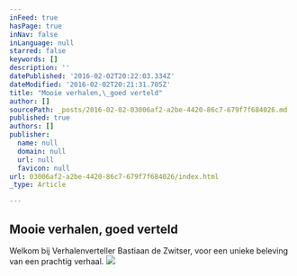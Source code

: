 ```yaml
---
inFeed: true
hasPage: true
inNav: false
inLanguage: null
starred: false
keywords: []
description: ''
datePublished: '2016-02-02T20:22:03.334Z'
dateModified: '2016-02-02T20:21:31.705Z'
title: "Mooie verhalen,\_goed verteld"
author: []
sourcePath: _posts/2016-02-02-03006af2-a2be-4420-86c7-679f7f684026.md
published: true
authors: []
publisher:
  name: null
  domain: null
  url: null
  favicon: null
url: 03006af2-a2be-4420-86c7-679f7f684026/index.html
_type: Article

---
```

## Mooie verhalen, goed verteld

Welkom bij Verhalenverteller Bastiaan de Zwitser, voor een unieke beleving van een prachtig verhaal.
![](https://s3-us-west-2.amazonaws.com/the-grid-img/p/8e6c1337777e01223370a09c9ddce02214fef66e.jpg)